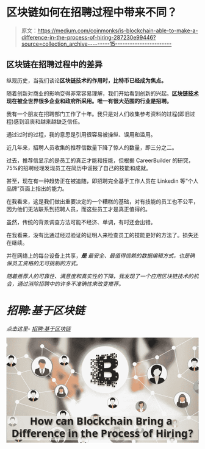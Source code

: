# 区块链如何在招聘过程中带来不同？

> 原文：<https://medium.com/coinmonks/is-blockchain-able-to-make-a-difference-in-the-process-of-hiring-287230e99446?source=collection_archive---------15----------------------->

## 区块链在招聘过程中的差异

纵观历史，当我们谈论**区块链技术的作用时，比特币已经成为焦点。**

随着创新对商业的影响变得非常容易理解，我们开始看到创新的兴起。[**区块链技术**](https://blog.engineermaster.co/how-and-why-become-blockchain-developer-in-2022-know-by-ems-experts/) **现在被全世界很多企业和政府所采用。唯一有很大范围的行业是招聘。**

我有一个朋友在招聘部门工作了十年。我只是对人们收集参考资料的过程(即旧过程)感到沮丧和越来越缺乏信任。

通过过时的过程，我的意思是引用很容易被操纵、误用和滥用。

近几年来，招聘人员收集的推荐信数量下降了惊人的数量，即三分之二。

过去，推荐信显示的是员工的真正才能和技能，但根据 CareerBuilder 的研究，75%的招聘经理发现员工在简历中谎报了自己的技能和成就。

甚至，现在有一种趋势正在被追随，即招聘完全基于工作人员在 Linkedin 等“个人品牌”页面上指出的能力。

在我看来，这是我们做出重要决定的一个糟糕的基础，对有技能的员工也不公平，因为他们无法联系到招聘人员，而这些员工才是真正值得的。

虽然，传统的背景调查方法可能不经济、单调，有时还会出错。

在我看来，没有比通过经过验证的证明人来检查员工的技能更好的方法了。损失还在继续。

并在网络上的每台设备上共享，[](https://blog.engineermaster.co/everything-that-you-should-know-about-blockchain-technology-and-its-2022-prediction/)****是*** 最安全、最值得信赖的数据编辑方式，也是确保员工资格的无可挑剔的方式。*

*随着推荐人的可靠性、满意度和真实性的下降，我发现了一个应用区块链技术的机会，通过消除招聘中的许多不准确性来改变推荐。*

# *招聘:基于区块链*

*点击这里- [招聘:基于区块链](https://blog.engineermaster.co/how-can-blockchain-bring-a-difference-in-the-process-of-hiring/)*

*![](img/02ee564a8dfe4ceff401176facd488c2.png)*
